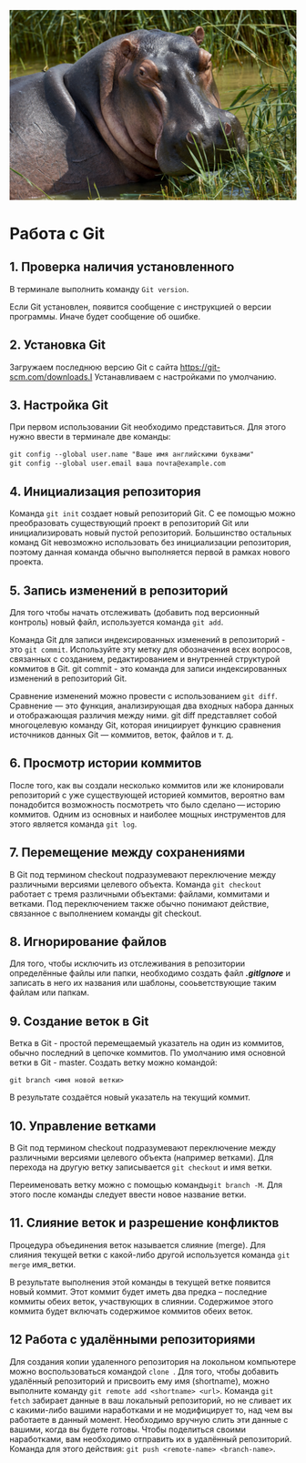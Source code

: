 ![Бегемот](бегемот.jpg)
# Работа с Git

## 1. Проверка наличия установленного
В терминале выполнить команду `Git version`.

Если Git установлен, появится сообщение с инструкцией о версии программы. Иначе будет сообщение об ошибке.

## 2. Установка Git
Загружаем последнюю версию Git с сайта https://git-scm.com/downloads.I
Устанавливаем с настройками по умолчанию.

## 3. Настройка Git
При первом использовании Git необходимо представиться. Для этого нужно ввести  в терминале две команды:
```
git config --global user.name "Ваше имя английскими буквами"
git config --global user.email ваша почта@example.com
```
## 4. Инициализация репозитория
Команда ```git init``` создает новый репозиторий Git. С ее помощью можно преобразовать существующий проект  в репозиторий Git или инициализировать новый пустой репозиторий. Большинство остальных команд Git невозможно использовать без инициализации репозитория, поэтому данная команда обычно выполняется первой в рамках нового проекта.
## 5. Запись изменений в репозиторий
Для того чтобы начать отслеживать (добавить под версионный контроль) новый файл, используется команда ```git add```.

Команда Git для записи индексированных изменений в репозиторий - это ```git commit```. Используйте эту метку для обозначения всех вопросов, связанных с созданием, редактированием и внутренней структурой коммитов в Git. git commit - это команда для записи индексированных изменений в репозиторий Git.

Сравнение изменений можно провести с использованием ```git diff```. Сравнение — это функция, анализирующая два входных набора данных и отображающая различия между ними. git diff представляет собой многоцелевую команду Git, которая инициирует функцию сравнения источников данных Git — коммитов, веток, файлов и т. д.
## 6. Просмотр истории коммитов
После того, как вы создали несколько коммитов или же клонировали репозиторий с уже существующей историей коммитов, вероятно вам понадобится возможность посмотреть что было сделано — историю коммитов. Одним из основных и наиболее мощных инструментов для этого является команда ```git log```.
## 7. Перемещение между сохранениями
В Git под термином checkout подразумевают переключение между различными версиями целевого объекта. Команда ```git checkout``` работает с тремя различными объектами: файлами, коммитами и ветками. Под переключением также обычно понимают действие, связанное с выполнением команды git checkout.
## 8. Игнорирование файлов
Для того, чтобы исключить из отслеживания в репозитории определённые файлы или папки, необходимо создать файл ***.gitIgnore*** и записать в него их названия или шаблоны, сооьветствующие таким файлам или папкам.
## 9. Создание веток в Git
Ветка в Git - простой перемещаемый указатель на один из коммитов, обычно последний в цепочке коммитов. По умолчанию имя основной ветки в Git - master.
Создать ветку можно командой:
```
git branch <имя новой ветки> 
```
В результате создаётся новый указатель на текущий коммит. 
## 10.  Управление ветками
В Git под термином checkout подразумевают переключение между различными версиями целевого объекта (например ветками). Для перехода на другую ветку записывается ```git checkout```  и имя ветки.

Переименовать ветку можно с помощью команды```git branch -M```. Для этого после команды следует ввести новое название ветки.
## 11. Слияние веток и разрешение конфликтов
Процедура объединения веток называется слияние (merge).
Для слияния текущей ветки с какой-либо другой используется команда
```git merge``` имя_ветки.

В результате выполнения этой команды в текущей ветке появится новый коммит. Этот коммит будет иметь два предка – последние коммиты обеих веток, участвующих в слиянии. Содержимое этого коммита будет включать содержимое коммитов обеих веток.
## 12 Работа с удалёнными репозиториями
Для создания копии удаленного репозитория на локольном компьютере можно воспользоваться командой ```clone ```.
Для того, чтобы добавить удалённый репозиторий и присвоить ему имя (shortname), можно выполните команду ```git remote add <shortname> <url>```.
Команда ```git fetch``` забирает данные в ваш локальный репозиторий, но не сливает их с какими-либо вашими наработками и не модифицирует то, над чем вы работаете в данный момент. Необходимо вручную слить эти данные с вашими, когда вы будете готовы.
Чтобы поделиться своими наработками, вам необходимо отправить их в удалённый репозиторий. Команда для этого действия: ```git push <remote-name> <branch-name>```.
